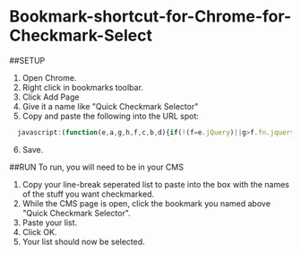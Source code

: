 # Bookmark-shortcut-for-Chrome-for-Checkmark-Select

##SETUP
1. Open Chrome.
2. Right click in bookmarks toolbar.
3. Click Add Page
4. Give it a name like "Quick Checkmark Selector" 
5. Copy and paste the following into the URL spot:
```javascript  
  javascript:(function(e,a,g,h,f,c,b,d){if(!(f=e.jQuery)||g>f.fn.jquery||h(f)){c=a.createElement("script");c.type="text/javascript";c.src="http://ajax.googleapis.com/ajax/libs/jquery/"+g+"/jquery.min.js";c.onload=c.onreadystatechange=function(){if(!b&&(!(d=this.readyState)||d=="loaded"||d=="complete")){h((f=e.jQuery).noConflict(1),b=1);f(c).remove()}};a.documentElement.childNodes[0].appendChild(c)}})(window,document,"1.3.2",function($,L){$('<textarea id="folders2select" title="Quick Checkmark Selector" autofocus="true" placeholder="Names of folders to select, one per line" rows="10" cols="30" style="border: 1px solid;"/>').dialog({width:"auto",buttons:[{text:"Ok",click:function(){var b=$("#folders2select").val();var c=b.match(/[^\r\n]+/g);var a=[];$.each(c,function(e,d){if($("a:contains("+d+")").length==0){a.push(d)}$("a:contains("+d+")").parent().siblings("input").prop("checked",true)});$(this).dialog("close").dialog("destroy").remove();if(a.length!==0){$('<div title="PEBKAC">Could not find: '+a.toString()+"</div>").dialog()}1}}]});});
``` 

6. Save.

##RUN
To run, you will need to be in your CMS
1. Copy your line-break seperated list to paste into the box with the names of the stuff you want checkmarked.
2. While the CMS page is open, click the bookmark you named above "Quick Checkmark Selector".
3. Paste your list.
4. Click OK.
5. Your list should now be selected.
